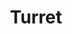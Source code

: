 ---
layout: post
title: "Turret"
category: portfolio
tags: illustration
thumbnail: /portfolio/thumbs/turret.png
full: /portfolio/full/turret.jpg
medium: Digital Painting
description:
---